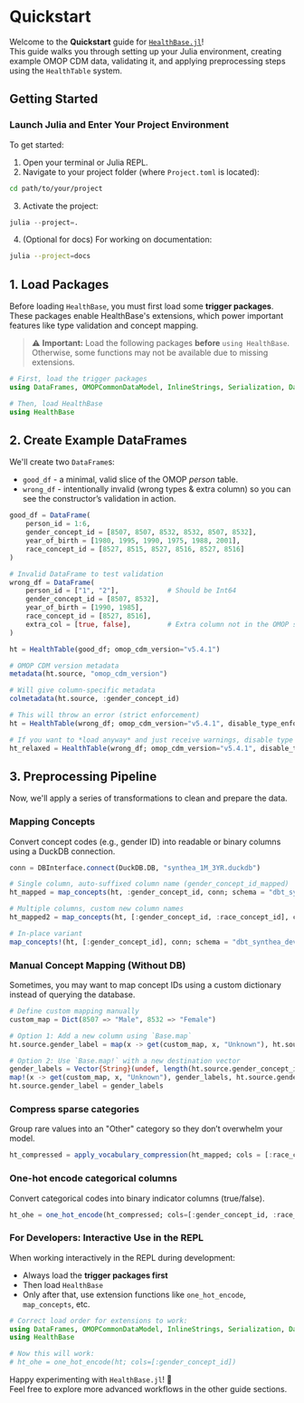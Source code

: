 # Quickstart

Welcome to the **Quickstart** guide for [`HealthBase.jl`](https://github.com/JuliaHealth/HealthBase.jl)!  
This guide walks you through setting up your Julia environment, creating example OMOP CDM data, validating it, and applying preprocessing steps using the `HealthTable` system.

## Getting Started

### Launch Julia and Enter Your Project Environment

To get started:

1. Open your terminal or Julia REPL.
2. Navigate to your project folder (where `Project.toml` is located):

```sh
cd path/to/your/project
```

3. Activate the project:

```julia
julia --project=.
```

4. (Optional for docs) For working on documentation:

```sh
julia --project=docs
```

## 1. Load Packages

Before loading `HealthBase`, you must first load some **trigger packages**.  
These packages enable HealthBase's extensions, which power important features like type validation and concept mapping.

> ⚠️ **Important:** Load the following packages **before** `using HealthBase`.  
> Otherwise, some functions may not be available due to missing extensions.

```julia
# First, load the trigger packages
using DataFrames, OMOPCommonDataModel, InlineStrings, Serialization, Dates, FeatureTransforms, DBInterface, DuckDB

# Then, load HealthBase
using HealthBase
```

## 2. Create Example DataFrames

We'll create two `DataFrame`s:

- `good_df` - a minimal, valid slice of the OMOP _person_ table.
- `wrong_df` - intentionally invalid (wrong types & extra column) so you can see the constructor’s validation in action.

```julia
good_df = DataFrame(
    person_id = 1:6,
    gender_concept_id = [8507, 8507, 8532, 8532, 8507, 8532],
    year_of_birth = [1980, 1995, 1990, 1975, 1988, 2001],
    race_concept_id = [8527, 8515, 8527, 8516, 8527, 8516]
)

# Invalid DataFrame to test validation
wrong_df = DataFrame(
    person_id = ["1", "2"],            # Should be Int64
    gender_concept_id = [8507, 8532],
    year_of_birth = [1990, 1985],
    race_concept_id = [8527, 8516],
    extra_col = [true, false],         # Extra column not in the OMOP schema
)

ht = HealthTable(good_df; omop_cdm_version="v5.4.1")

# OMOP CDM version metadata
metadata(ht.source, "omop_cdm_version")

# Will give column-specific metadata
colmetadata(ht.source, :gender_concept_id)

# This will throw an error (strict enforcement)
ht = HealthTable(wrong_df; omop_cdm_version="v5.4.1", disable_type_enforcement = false)

# If you want to *load anyway* and just receive warnings, disable type enforcement:
ht_relaxed = HealthTable(wrong_df; omop_cdm_version="v5.4.1", disable_type_enforcement = true)
```

## 3. Preprocessing Pipeline

Now, we'll apply a series of transformations to clean and prepare the data.

### Mapping Concepts

Convert concept codes (e.g., gender ID) into readable or binary columns using a DuckDB connection.

```julia
conn = DBInterface.connect(DuckDB.DB, "synthea_1M_3YR.duckdb")

# Single column, auto-suffixed column name (gender_concept_id_mapped)
ht_mapped = map_concepts(ht, :gender_concept_id, conn; schema = "dbt_synthea_dev")

# Multiple columns, custom new column names
ht_mapped2 = map_concepts(ht, [:gender_concept_id, :race_concept_id], conn; new_cols = ["gender", "race"], schema = "dbt_synthea_dev", drop_original=true)

# In-place variant
map_concepts!(ht, [:gender_concept_id], conn; schema = "dbt_synthea_dev")
```

### Manual Concept Mapping (Without DB)

Sometimes, you may want to map concept IDs using a custom dictionary instead of querying the database.

```julia
# Define custom mapping manually
custom_map = Dict(8507 => "Male", 8532 => "Female")

# Option 1: Add a new column using `Base.map`
ht.source.gender_label = map(x -> get(custom_map, x, "Unknown"), ht.source.gender_concept_id)

# Option 2: Use `Base.map!` with a new destination vector
gender_labels = Vector{String}(undef, length(ht.source.gender_concept_id))
map!(x -> get(custom_map, x, "Unknown"), gender_labels, ht.source.gender_concept_id)
ht.source.gender_label = gender_labels
```

### Compress sparse categories

Group rare values into an "Other" category so they don’t overwhelm your model.

```julia
ht_compressed = apply_vocabulary_compression(ht_mapped; cols = [:race_concept_id], min_freq = 2, other_label = "Other")
```

### One-hot encode categorical columns

Convert categorical codes into binary indicator columns (true/false).

```julia
ht_ohe = one_hot_encode(ht_compressed; cols=[:gender_concept_id, :race_concept_id])
```

### For Developers: Interactive Use in the REPL

When working interactively in the REPL during development:

- Always load the **trigger packages first**
- Then load `HealthBase`
- Only after that, use extension functions like `one_hot_encode`, `map_concepts`, etc.

```julia
# Correct load order for extensions to work:
using DataFrames, OMOPCommonDataModel, InlineStrings, Serialization, Dates, FeatureTransforms, DBInterface, DuckDB
using HealthBase

# Now this will work:
# ht_ohe = one_hot_encode(ht; cols=[:gender_concept_id])
```

Happy experimenting with `HealthBase.jl`! 🎉  
Feel free to explore more advanced workflows in the other guide sections.
